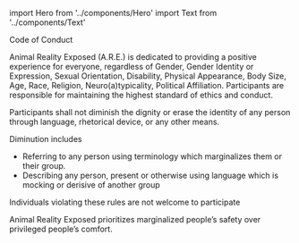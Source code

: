 import Hero from '../components/Hero'
import Text from '../components/Text'

<Hero>Code of Conduct</Hero>

<Text>
Animal Reality Exposed (A.R.E.) is dedicated to providing a positive experience for everyone, regardless of Gender, Gender Identity or Expression, Sexual Orientation, Disability, Physical Appearance, Body Size, Age, Race, Religion, Neuro(a)typicality, Political Affiliation. Participants are responsible for maintaining the highest standard of ethics and conduct.

Participants shall not diminish the dignity or erase the identity of any person through language, rhetorical device, or any other means.

Diminution includes

* Referring to any person using terminology which marginalizes them or their group.
* Describing any person, present or otherwise using language which is mocking or derisive of another group

Individuals violating these rules are not welcome to participate

Animal Reality Exposed prioritizes marginalized people’s safety over privileged people’s comfort.
</Text>
